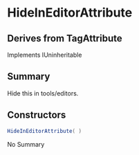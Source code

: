 # HideInEditorAttribute

## Derives from TagAttribute
Implements IUninheritable

## Summary

Hide this in tools/editors.
## Constructors

```c#
HideInEditorAttribute( ) 
```
No Summary
